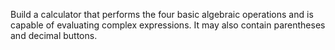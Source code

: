 Build a calculator that performs the four basic algebraic operations and is capable of evaluating complex expressions. It may also contain parentheses and decimal buttons.
